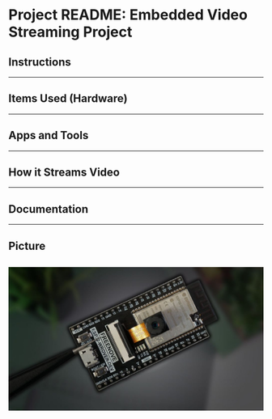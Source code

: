 # Project README: Embedded Video Streaming Project

## Instructions
---

## Items Used (Hardware)
---

## Apps and Tools
---

## How it Streams Video
---

## Documentation
---

## Picture
![Embedded Video Streaming Project](images/img1.jpeg)
---
